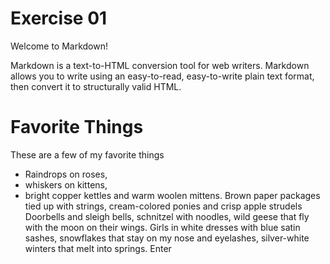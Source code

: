 Exercise 01
===========

Welcome to Markdown!

Markdown is a text-to-HTML conversion tool for web writers. 
Markdown allows you to write using an easy-to-read, easy-to-write 
plain text format, then convert it to structurally valid HTML.

Favorite Things
===============

These are a few of my favorite things

* Raindrops on roses, 
* whiskers on kittens, 
* bright copper kettles 
and warm woolen mittens.
Brown paper packages tied up with strings, cream-colored ponies and crisp apple strudels
Doorbells and sleigh bells, schnitzel with noodles, wild geese that fly with the moon on their wings.
Girls in white dresses with blue satin sashes, snowflakes that stay on my nose and eyelashes, silver-white winters that melt into springs.
Enter
